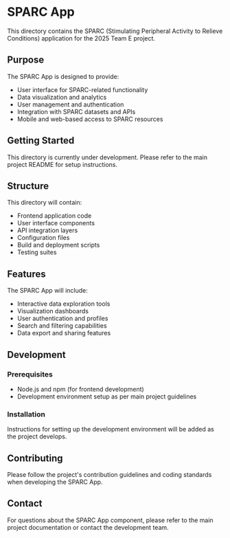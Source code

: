 # SPARC App

This directory contains the SPARC (Stimulating Peripheral Activity to Relieve Conditions) application for the 2025 Team E project.

## Purpose

The SPARC App is designed to provide:
- User interface for SPARC-related functionality
- Data visualization and analytics
- User management and authentication
- Integration with SPARC datasets and APIs
- Mobile and web-based access to SPARC resources

## Getting Started

This directory is currently under development. Please refer to the main project README for setup instructions.

## Structure

This directory will contain:
- Frontend application code
- User interface components
- API integration layers
- Configuration files
- Build and deployment scripts
- Testing suites

## Features

The SPARC App will include:
- Interactive data exploration tools
- Visualization dashboards
- User authentication and profiles
- Search and filtering capabilities
- Data export and sharing features

## Development

### Prerequisites
- Node.js and npm (for frontend development)
- Development environment setup as per main project guidelines

### Installation
Instructions for setting up the development environment will be added as the project develops.

## Contributing

Please follow the project's contribution guidelines and coding standards when developing the SPARC App.

## Contact

For questions about the SPARC App component, please refer to the main project documentation or contact the development team.
